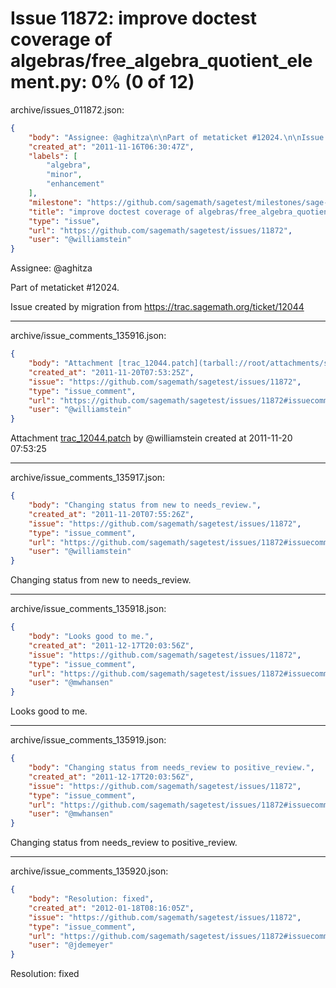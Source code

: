 # Issue 11872: improve doctest coverage of algebras/free_algebra_quotient_element.py: 0% (0 of 12)

archive/issues_011872.json:
```json
{
    "body": "Assignee: @aghitza\n\nPart of metaticket #12024.\n\nIssue created by migration from https://trac.sagemath.org/ticket/12044\n\n",
    "created_at": "2011-11-16T06:30:47Z",
    "labels": [
        "algebra",
        "minor",
        "enhancement"
    ],
    "milestone": "https://github.com/sagemath/sagetest/milestones/sage-5.0",
    "title": "improve doctest coverage of algebras/free_algebra_quotient_element.py: 0% (0 of 12)",
    "type": "issue",
    "url": "https://github.com/sagemath/sagetest/issues/11872",
    "user": "@williamstein"
}
```
Assignee: @aghitza

Part of metaticket #12024.

Issue created by migration from https://trac.sagemath.org/ticket/12044





---

archive/issue_comments_135916.json:
```json
{
    "body": "Attachment [trac_12044.patch](tarball://root/attachments/some-uuid/ticket12044/trac_12044.patch) by @williamstein created at 2011-11-20 07:53:25",
    "created_at": "2011-11-20T07:53:25Z",
    "issue": "https://github.com/sagemath/sagetest/issues/11872",
    "type": "issue_comment",
    "url": "https://github.com/sagemath/sagetest/issues/11872#issuecomment-135916",
    "user": "@williamstein"
}
```

Attachment [trac_12044.patch](tarball://root/attachments/some-uuid/ticket12044/trac_12044.patch) by @williamstein created at 2011-11-20 07:53:25



---

archive/issue_comments_135917.json:
```json
{
    "body": "Changing status from new to needs_review.",
    "created_at": "2011-11-20T07:55:26Z",
    "issue": "https://github.com/sagemath/sagetest/issues/11872",
    "type": "issue_comment",
    "url": "https://github.com/sagemath/sagetest/issues/11872#issuecomment-135917",
    "user": "@williamstein"
}
```

Changing status from new to needs_review.



---

archive/issue_comments_135918.json:
```json
{
    "body": "Looks good to me.",
    "created_at": "2011-12-17T20:03:56Z",
    "issue": "https://github.com/sagemath/sagetest/issues/11872",
    "type": "issue_comment",
    "url": "https://github.com/sagemath/sagetest/issues/11872#issuecomment-135918",
    "user": "@mwhansen"
}
```

Looks good to me.



---

archive/issue_comments_135919.json:
```json
{
    "body": "Changing status from needs_review to positive_review.",
    "created_at": "2011-12-17T20:03:56Z",
    "issue": "https://github.com/sagemath/sagetest/issues/11872",
    "type": "issue_comment",
    "url": "https://github.com/sagemath/sagetest/issues/11872#issuecomment-135919",
    "user": "@mwhansen"
}
```

Changing status from needs_review to positive_review.



---

archive/issue_comments_135920.json:
```json
{
    "body": "Resolution: fixed",
    "created_at": "2012-01-18T08:16:05Z",
    "issue": "https://github.com/sagemath/sagetest/issues/11872",
    "type": "issue_comment",
    "url": "https://github.com/sagemath/sagetest/issues/11872#issuecomment-135920",
    "user": "@jdemeyer"
}
```

Resolution: fixed
